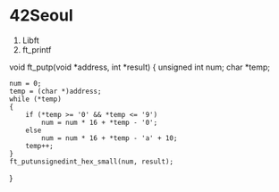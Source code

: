 # 42Seoul
1. Libft
2. ft_printf

void	ft_putp(void *address, int *result)
{
	unsigned int	num;
	char			*temp;

	num = 0;
	temp = (char *)address;
	while (*temp)
	{
		if (*temp >= '0' && *temp <= '9')
			num = num * 16 + *temp - '0';
		else
			num = num * 16 + *temp - 'a' + 10;
		temp++;
	}
	ft_putunsignedint_hex_small(num, result);
}


